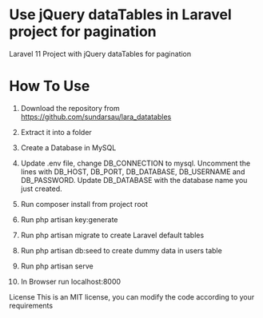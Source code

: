 # Use jQuery dataTables in Laravel project for pagination
 Laravel 11 Project with jQuery dataTables for pagination

# How To Use
1. Download the repository from https://github.com/sundarsau/lara_datatables

2. Extract it into a folder

3. Create a Database in MySQL

4. Update .env file, change DB_CONNECTION to mysql. Uncomment the lines with DB_HOST, DB_PORT, DB_DATABASE, DB_USERNAME and DB_PASSWORD. Update DB_DATABASE with the database name you just created.

5. Run composer install from project root

6. Run php artisan key:generate

7. Run php artisan migrate to create Laravel default tables
   
8. Run php artisan db:seed to create dummy data in users table

9. Run php artisan serve

10. In Browser run localhost:8000


License
This is an MIT license, you can modify the code according to your requirements
